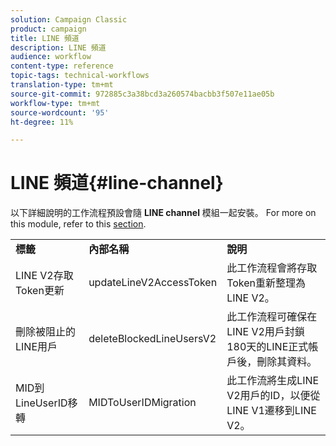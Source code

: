 ```yaml
---
solution: Campaign Classic
product: campaign
title: LINE 頻道
description: LINE 頻道
audience: workflow
content-type: reference
topic-tags: technical-workflows
translation-type: tm+mt
source-git-commit: 972885c3a38bcd3a260574bacbb3f507e11ae05b
workflow-type: tm+mt
source-wordcount: '95'
ht-degree: 11%

---
```



# LINE 頻道{#line-channel}

以下詳細說明的工作流程預設會隨 **LINE channel** 模組一起安裝。 For more on this module, refer to this [section](../../delivery/using/line-channel.md).

<table> 
 <tbody> 
  <tr> 
   <td> <strong>標籤</strong><br /> </td> 
   <td> <strong>內部名稱</strong><br /> </td> 
   <td> <strong>說明</strong><br /> </td> 
  </tr> 
  <tr> 
   <td> <span class="uicontrol">LINE V2存取Token更新</span> <br /> </td> 
   <td> <span class="uicontrol">updateLineV2AccessToken</span> <br /> </td> 
   <td> 此工作流程會將存取Token重新整理為LINE V2。<br /> </td> 
  </tr> 
  <tr> 
   <td> <span class="uicontrol">刪除被阻止的LINE用戶</span> <br /> </td> 
   <td> <span class="uicontrol">deleteBlockedLineUsersV2</span> <br /> </td> 
   <td> 此工作流程可確保在LINE V2用戶封鎖180天的LINE正式帳戶後，刪除其資料。<br /> </td> 
  </tr> 
  <tr> 
   <td> <span class="uicontrol">MID到LineUserID移轉</span> <br /> </td> 
   <td> <span class="uicontrol">MIDToUserIDMigration</span> <br /> </td> 
   <td> 此工作流將生成LINE V2用戶的ID，以便從LINE V1遷移到LINE V2。<br /> </td> 
  </tr> 
 </tbody> 
</table>

